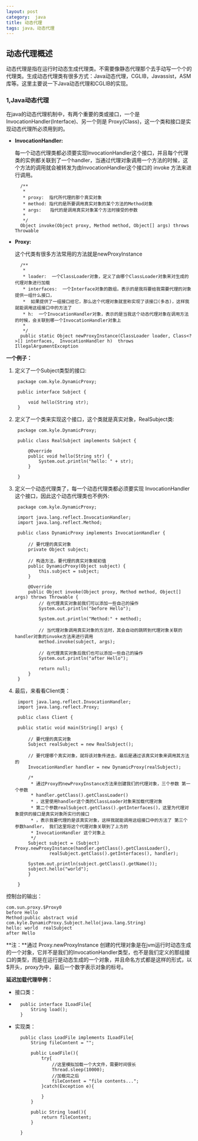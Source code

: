 ```yaml
---
layout: post
category:  java
title: 动态代理
tags: java，动态代理
---
```

## 动态代理概述

动态代理是指在运行时动态生成代理类。不需要像静态代理那个去手动写一个个的代理类。生成动态代理类有很多方式：Java动态代理，CGLIB，Javassist，ASM库等。这里主要说一下Java动态代理和CGLIB的实现。

### 1,Java动态代理

在java的动态代理机制中，有两个重要的类或接口，一个是 InvocationHandler(Interface)、另一个则是 Proxy(Class)，这一个类和接口是实现动态代理所必须用到的。

* **InvocationHandler:**

	每一个动态代理类都必须要实现InvocationHandler这个接口，并且每个代理类的实例都关联到了一个handler，当通过代理对象调用一个方法的时候，这个方法的调用就会被转发为由InvocationHandler这个接口的 invoke 方法来进行调用。

		/**
		 * 
		 * proxy:  指代所代理的那个真实对象
		 * method: 指代的是所要调用真实对象的某个方法的Method对象
		 * args:　　指代的是调用真实对象某个方法时接受的参数
		 *
		 */
		Object invoke(Object proxy, Method method, Object[] args) throws Throwable

* **Proxy:**
	
	这个代类有很多方法常用的方法就是newProxyInstance

		/**
		 * 
		 * loader:  一个ClassLoader对象，定义了由哪个ClassLoader对象来对生成的代理对象进行加载
		 * interfaces:  一个Interface对象的数组，表示的是我将要给我需要代理的对象提供一组什么接口，
		 * 	如果提供了一组接口给它，那么这个代理对象就宣称实现了该接口(多态)，这样我就能调用这组接口中的方法了
		 * h:  一个InvocationHandler对象，表示的是当我这个动态代理对象在调用方法的时候，会关联到哪一个InvocationHandler对象上
		 *
		 */
		public static Object newProxyInstance(ClassLoader loader, Class<?>[] interfaces,  InvocationHandler h)  throws IllegalArgumentException

**一个例子：**

1. 定义了一个Subject类型的接口:

		package com.kyle.DynamicProxy;
		
		public interface Subject {
			
			void hello(String str);
		}

2. 定义了一个类来实现这个接口，这个类就是真实对象，RealSubject类:

		package com.kyle.DynamicProxy;
		
		public class RealSubject implements Subject {
		
			@Override
			public void hello(String str) {
				System.out.println("hello: " + str);
			}
		
		}

3. 定义一个动态代理类了，每一个动态代理类都必须要实现 InvocationHandler 这个接口，因此这个动态代理类也不例外:

		package com.kyle.DynamicProxy;
		
		import java.lang.reflect.InvocationHandler;
		import java.lang.reflect.Method;
		
		public class DynamicProxy implements InvocationHandler {
		
			// 要代理的真实对象
			private Object subject;
		
			// 构造方法，要代理的真实对象赋初值
			public DynamicProxy(Object subject) {
				this.subject = subject;
			}
		
			@Override
			public Object invoke(Object proxy, Method method, Object[] args) throws Throwable {
				// 在代理真实对象前我们可以添加一些自己的操作
				System.out.println("before Hello");
		
				System.out.println("Method:" + method);
		
				// 当代理对象调用真实对象的方法时，其会自动的跳转到代理对象关联的handler对象的invoke方法来进行调用
				method.invoke(subject, args);
		
				// 在代理真实对象后我们也可以添加一些自己的操作
				System.out.println("after Hello");
		
				return null;
			}
		}

4. 最后，来看看Client类：

		import java.lang.reflect.InvocationHandler;
		import java.lang.reflect.Proxy;
		
		public class Client {
		
		public static void main(String[] args) {
			
			// 要代理的真实对象
			Subject realSubject = new RealSubject();
			
			// 要代理哪个真实对象，就将该对象传进去，最后是通过该真实对象来调用其方法的
			InvocationHandler handler = new DynamicProxy(realSubject);
		
			/*
			 * 通过Proxy的newProxyInstance方法来创建我们的代理对象，三个参数 第一个参数
			 * handler.getClass().getClassLoader()
			 * ，这里使用handler这个类的ClassLoader对象来加载代理对象
			 * 第二个参数realSubject.getClass().getInterfaces()，这里为代理对象提供的接口是真实对象所实行的接口
			 * ，表示我要代理的是该真实对象，这样我就能调用这组接口中的方法了 第三个参数handler， 我们这里将这个代理对象关联到了上方的
			 * InvocationHandler 这个对象上
			 */
			Subject subject = (Subject) Proxy.newProxyInstance(handler.getClass().getClassLoader(),
					realSubject.getClass().getInterfaces(), handler);
		
			System.out.println(subject.getClass().getName());
			subject.hello("world");
			}
		
		}


控制台的输出：<br>

	com.sun.proxy.$Proxy0
	before Hello
	Method:public abstract void com.kyle.DynamicProxy.Subject.hello(java.lang.String)
	hello: world  realSubject
	after Hello

**注：**通过 Proxy.newProxyInstance 创建的代理对象是在jvm运行时动态生成的一个对象，它并不是我们的InvocationHandler类型，也不是我们定义的那组接口的类型，而是在运行是动态生成的一个对象，并且命名方式都是这样的形式，以$开头，proxy为中，最后一个数字表示对象的标号。


**延迟加载代理举例：**

* 接口类：
* 
		public interface ILoadFile{
			String load();
		}

* 实现类：

		public class LoadFile implements ILoadFile{
			String fileContent = "";
		    
		    public LoadFile(){
		    	try{
		        	//这里模拟加载一个大文件，需要时间很长
		        	Thread.sleep(10000);
		            //加载完之后
		            fileContent = "file contents...";
		        }catch(Exception e){
		        
		        }
		    }
		    
		    public String load(){
		    	return fileContent;
		    }
		    
		}
